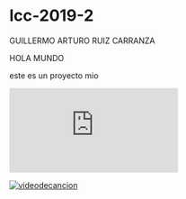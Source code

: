 # lcc-2019-2
GUILLERMO ARTURO RUIZ CARRANZA

HOLA MUNDO

este es un proyecto mio 

![perrobeagle](https://www.perrosamigos.com/m-perros-beagle.html#fperros-raza-beagle)


[![videodecancion](http://img.youtube.com/vi/FTQbiNvZqaY/0.jpg)](http://www.youtube.com/watch?v=FTQbiNvZqaY "cancion")
